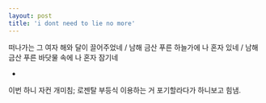 ```yaml
---
layout: post
title: 'i dont need to lie no more'
---
```


떠나가는 그 여자 해와 달이 끌어주었네 / 남해 금산 푸른 하늘가에 나 혼자 있네 / 남해 금산 푸른 바닷물 속에 나 혼자 잠기네 

- 

이번 하니 자컨 개미침; 로젠탈 부등식 이용하는 거 포기할라다가 하니보고 힘냄.
